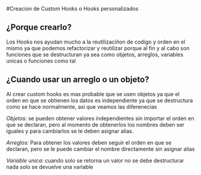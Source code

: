 #Creacion de Custom Hooks o Hooks personalizados

## ¿Porque crearlo?

Los Hooks nos ayudan mucho a la reutilizaciñon de codigo y orden en el mismo ya que podemos refactorizar y reutilizar porque al fin y al cabo son funciones que se destructuran ya sea como objetos, arreglos, variables unicas o funciones como tal

## ¿Cuando usar un arreglo o un objeto?

Al crear custom hooks es mas probable que se usen objetos ya que el orden en que se obtienen los datos es independiente ya que se destructura como se hace normalmente, asi que veamos las diferenecias

_Objetos:_ se pueden obtener valores independientes sin importar el orden en que se declaran, pero al momento de obtenerlos los nombres deben ser iguales y para cambiarlos se le deben asignar alias.

_Arreglos:_ Para obtener los valores deben seguir el orden en que se declaran, pero se le puede cambiar el nombre directamente sin asignar alias

_Variable unica:_ cuando solo se retorna un valor no se debe destructurar nada solo se devuelve una variable
